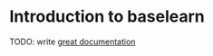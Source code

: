 # Introduction to baselearn

TODO: write [great documentation](http://jacobian.org/writing/what-to-write/)
